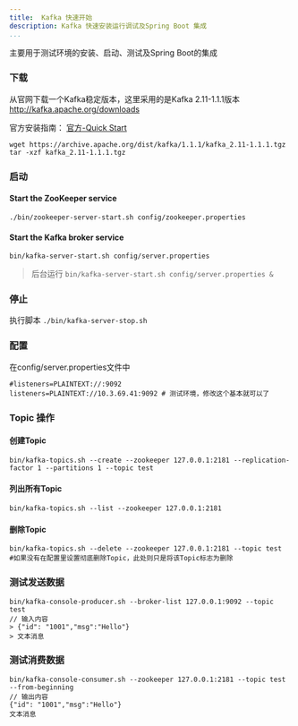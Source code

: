 ```yaml
---
title:  Kafka 快速开始
description: Kafka 快速安装运行调试及Spring Boot 集成
...
```


主要用于测试环境的安装、启动、测试及Spring Boot的集成

### 下载
从官网下载一个Kafka稳定版本，这里采用的是Kafka 2.11-1.1.1版本 http://kafka.apache.org/downloads

官方安装指南： [官方-Quick Start](https://kafka.apache.org/documentation/#quickstart)

```
wget https://archive.apache.org/dist/kafka/1.1.1/kafka_2.11-1.1.1.tgz
tar -xzf kafka_2.11-1.1.1.tgz
```

### 启动
#### Start the ZooKeeper service
```
./bin/zookeeper-server-start.sh config/zookeeper.properties
```
####  Start the Kafka broker service
```
bin/kafka-server-start.sh config/server.properties
```
> 后台运行 `bin/kafka-server-start.sh config/server.properties &`


### 停止
执行脚本 `./bin/kafka-server-stop.sh`

### 配置

在config/server.properties文件中
```
#listeners=PLAINTEXT://:9092 
listeners=PLAINTEXT://10.3.69.41:9092 # 测试环境，修改这个基本就可以了
```


### Topic 操作
#### 创建Topic
```
bin/kafka-topics.sh --create --zookeeper 127.0.0.1:2181 --replication-factor 1 --partitions 1 --topic test
```
#### 列出所有Topic
```
bin/kafka-topics.sh --list --zookeeper 127.0.0.1:2181
```
#### 删除Topic
```
bin/kafka-topics.sh --delete --zookeeper 127.0.0.1:2181 --topic test
#如果没有在配置里设置彻底删除Topic，此处则只是将该Topic标志为删除
```

### 测试发送数据

```
bin/kafka-console-producer.sh --broker-list 127.0.0.1:9092 --topic test
// 输入内容
> {"id": "1001","msg":"Hello"}
> 文本消息
```
 

### 测试消费数据
```
bin/kafka-console-consumer.sh --zookeeper 127.0.0.1:2181 --topic test --from-beginning
// 输出内容
{"id": "1001","msg":"Hello"}
文本消息
```